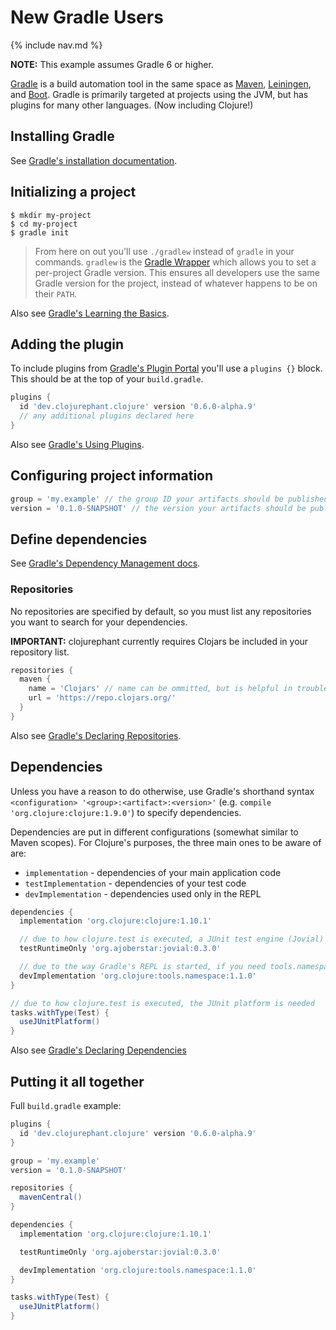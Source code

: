 # New Gradle Users

{% include nav.md %}

**NOTE:** This example assumes Gradle 6 or higher.

[Gradle](https://docs.gradle.org/current/userguide/userguide.html) is a build automation tool in the same space as [Maven](https://maven.apache.org), [Leiningen](https://leiningen.org), and [Boot](https://boot-clj.com). Gradle is primarily targeted at projects using the JVM, but has plugins for many other languages. (Now including Clojure!)

## Installing Gradle

See [Gradle's installation documentation](https://docs.gradle.org/current/userguide/installation.html).

## Initializing a project

```
$ mkdir my-project
$ cd my-project
$ gradle init
```

> From here on out you'll use `./gradlew` instead of `gradle` in your commands. `gradlew` is the [Gradle Wrapper](https://docs.gradle.org/current/userguide/gradle_wrapper.html) which allows you to set a per-project Gradle version. This ensures all developers use the same Gradle version for the project, instead of whatever happens to be on their `PATH`.

Also see [Gradle's Learning the Basics](https://docs.gradle.org/current/userguide/tutorial_using_tasks.html).

## Adding the plugin

To include plugins from [Gradle's Plugin Portal](https://plugins.gradle.org/) you'll use a `plugins {}` block. This should be at the top of your `build.gradle`.

```groovy
plugins {
  id 'dev.clojurephant.clojure' version '0.6.0-alpha.9'
  // any additional plugins declared here
}
```

Also see [Gradle's Using Plugins](https://docs.gradle.org/current/userguide/plugins.html).

## Configuring project information

```groovy
group = 'my.example' // the group ID your artifacts should be published under
version = '0.1.0-SNAPSHOT' // the version your artifacts should be published under
```

## Define dependencies

See [Gradle's Dependency Management docs](https://docs.gradle.org/current/userguide/core_dependency_management.html).

### Repositories

No repositories are specified by default, so you must list any repositories you want to search for your dependencies.

**IMPORTANT:** clojurephant currently requires Clojars be included in your repository list.

```groovy
repositories {
  maven {
    name = 'Clojars' // name can be ommitted, but is helpful in troubleshooting
    url = 'https://repo.clojars.org/'
  }
}
```

Also see [Gradle's Declaring Repositories](https://docs.gradle.org/current/userguide/declaring_repositories.html).

## Dependencies

Unless you have a reason to do otherwise, use Gradle's shorthand syntax `<configuration> '<group>:<artifact>:<version>'` (e.g. `compile 'org.clojure:clojure:1.9.0'`) to specify dependencies.

Dependencies are put in different configurations (somewhat similar to Maven scopes). For Clojure's purposes, the three main ones to be aware of are:

- `implementation` - dependencies of your main application code
- `testImplementation` - dependencies of your test code
- `devImplementation` - dependencies used only in the REPL

```groovy
dependencies {
  implementation 'org.clojure:clojure:1.10.1'

  // due to how clojure.test is executed, a JUnit test engine (Jovial) is needed
  testRuntimeOnly 'org.ajoberstar:jovial:0.3.0'

  // due to the way Gradle's REPL is started, if you need tools.namespace, you must be on 0.3+
  devImplementation 'org.clojure:tools.namespace:1.1.0'
}

// due to how clojure.test is executed, the JUnit platform is needed
tasks.withType(Test) {
  useJUnitPlatform()
}

```

Also see [Gradle's Declaring Dependencies](https://docs.gradle.org/current/userguide/declaring_dependencies.html)

## Putting it all together

Full `build.gradle` example:

```groovy
plugins {
  id 'dev.clojurephant.clojure' version '0.6.0-alpha.9'
}

group = 'my.example'
version = '0.1.0-SNAPSHOT'

repositories {
  mavenCentral()
}

dependencies {
  implementation 'org.clojure:clojure:1.10.1'

  testRuntimeOnly 'org.ajoberstar:jovial:0.3.0'

  devImplementation 'org.clojure:tools.namespace:1.1.0'
}

tasks.withType(Test) {
  useJUnitPlatform()
}
```

